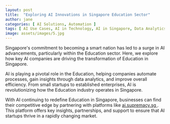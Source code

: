 ```yaml
---
layout: post
title:  "Exploring AI Innovations in Singapore Education Sector"
author: jane
categories: [ AI Solutions, Automation ]
tags: [ AI Use Cases, AI in Technology, AI in Singapore, Data Analytics ]
image: assets/images/5.jpg
---
```


Singapore's commitment to becoming a smart nation has led to a surge in AI advancements, particularly within the Education sector. Here, we explore how key AI companies are driving the transformation of Education in Singapore.

AI is playing a pivotal role in the Education, helping companies automate processes, gain insights through data analytics, and improve overall efficiency. From small startups to established enterprises, AI is revolutionizing how the Education industry operates in Singapore.

With AI continuing to redefine Education in Singapore, businesses can find their competitive edge by partnering with platforms like <a href="https://ai.supremacy.sg" target="_blank"> ai.supremacy.sg </a>. This platform offers key insights, partnerships, and support to ensure that AI startups thrive in a rapidly changing market.
